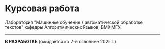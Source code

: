 # Курсовая работа
Лаборатория "Машинное обучение в автоматической обработке текстов" кафедры Алгоритмических Языков, ВМК МГУ.

---

**В РАЗРАБОТКЕ** (ожидается ко 2-й половине 2025 г.)
